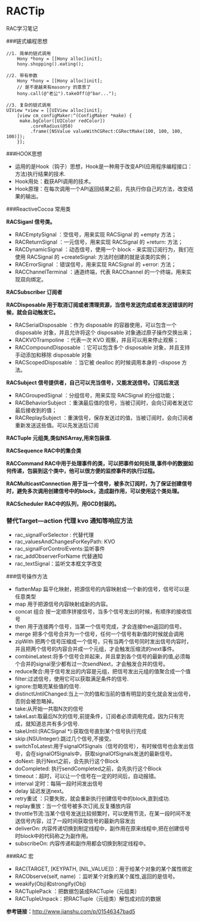 # RACTip
RAC学习笔记

###链式编程思想

```
//1. 简单的链式调用
    Hony *hony = [[Hony alloc]init];
    hony.shopping().eating();
    
//2. 带有参数
    Hony *hony = [[Hony alloc]init];
    // 是不是越来有masonry 的意思了
    hony.call(@"老公").takeOff(@"bar...");

//3. 复杂的链式调用
UIView *view = [[UIView alloc]init];
    [view cm_configMaker:^(ConfigMaker *make) {
     make.bgColor([UIColor redColor])
         .coreRadius(@50)
         .frame([NSValue valueWithCGRect:CGRectMake(100, 100, 100, 100)]);
    }];
```

###HOOK思想

*  运用的是Hook（钩子）思想，Hook是一种用于改变API(应用程序编程接口：方法)执行结果的技术.
*  Hook用处：截获API调用的技术。
*  Hook原理：在每次调用一个API返回结果之前，先执行你自己的方法，改变结果的输出。


###ReactiveCocoa 常用类

**RACSiganl 信号类。**

* RACEmptySignal ：空信号，用来实现  RACSignal 的 +empty 方法；
* RACReturnSignal ：一元信号，用来实现 RACSignal 的 +return: 方法；
* RACDynamicSignal ：动态信号，使用一个 block - 来实现订阅行为，我们在使用 RACSignal 的 +createSignal: 方法时创建的就是该类的实例；
* RACErrorSignal ：错误信号，用来实现 RACSignal 的 +error: 方法；
* RACChannelTerminal ：通道终端，代表 RACChannel 的一个终端，用来实现双向绑定。


**RACSubscriber 订阅者**

**RACDisposable 用于取消订阅或者清理资源，当信号发送完成或者发送错误的时候，就会自动触发它。**

* RACSerialDisposable ：作为 disposable 的容器使用，可以包含一个 disposable 对象，并且允许将这个 disposable 对象通过原子操作交换出来；
* RACKVOTrampoline ：代表一次 KVO 观察，并且可以用来停止观察；
* RACCompoundDisposable ：它可以包含多个 disposable 对象，并且支持手动添加和移除 disposable 对象
* RACScopedDisposable ：当它被 dealloc 的时候调用本身的 -dispose 方法。

**RACSubject 信号提供者，自己可以充当信号，又能发送信号。订阅后发送**

* RACGroupedSignal ：分组信号，用来实现 RACSignal 的分组功能；
* RACBehaviorSubject ：重演最后值的信号，当被订阅时，会向订阅者发送它最后接收到的值；
* RACReplaySubject ：重演信号，保存发送过的值，当被订阅时，会向订阅者重新发送这些值。可以先发送后订阅

**RACTuple 元组类,类似NSArray,用来包装值.**

**RACSequence RAC中的集合类**

**RACCommand RAC中用于处理事件的类，可以把事件如何处理,事件中的数据如何传递，包装到这个类中，他可以很方便的监控事件的执行过程。**

**RACMulticastConnection 用于当一个信号，被多次订阅时，为了保证创建信号时，避免多次调用创建信号中的block，造成副作用，可以使用这个类处理。**

**RACScheduler RAC中的队列，用GCD封装的。**

### 替代Target—action 代理 kvo 通知等响应方法

* rac_signalForSelector : 代替代理
* rac_valuesAndChangesForKeyPath: KVO
* rac_signalForControlEvents:监听事件
* rac_addObserverForName 代替通知
* rac_textSignal：监听文本框文字改变

###信号操作方法

* flattenMap 扁平化映射，把源信号的内容映射成一个新的信号，信号可以是任意类型
*  map 用于把源信号内容映射成新的内容。
* concat 组合 按一定顺序拼接信号，当多个信号发出的时候，有顺序的接收信号
* then 用于连接两个信号，当第一个信号完成，才会连接then返回的信号。
* merge 把多个信号合并为一个信号，任何一个信号有新值的时候就会调用
* zipWith 把两个信号压缩成一个信号，只有当两个信号同时发出信号内容时，并且把两个信号的内容合并成一个元组，才会触发压缩流的next事件。
* combineLatest:将多个信号合并起来，并且拿到各个信号的最新的值,必须每个合并的signal至少都有过一次sendNext，才会触发合并的信号。
* reduce聚合:用于信号发出的内容是元组，把信号发出元组的值聚合成一个值
* filter:过滤信号，使用它可以获取满足条件的信号.
* ignore:忽略完某些值的信号.
* distinctUntilChanged:当上一次的值和当前的值有明显的变化就会发出信号，否则会被忽略掉。
* take:从开始一共取N次的信号
* takeLast:取最后N次的信号,前提条件，订阅者必须调用完成，因为只有完成，就知道总共有多少信号.
* takeUntil:(RACSignal *):获取信号直到某个信号执行完成
* skip:(NSUInteger):跳过几个信号,不接受。
* switchToLatest:用于signalOfSignals（信号的信号），有时候信号也会发出信号，会在signalOfSignals中，获取signalOfSignals发送的最新信号。
* doNext: 执行Next之前，会先执行这个Block
* doCompleted: 执行sendCompleted之前，会先执行这个Block
* timeout：超时，可以让一个信号在一定的时间后，自动报错。
* interval 定时：每隔一段时间发出信号
* delay 延迟发送next。
* retry重试 ：只要失败，就会重新执行创建信号中的block,直到成功.
* replay重放：当一个信号被多次订阅,反复播放内容
* throttle节流:当某个信号发送比较频繁时，可以使用节流，在某一段时间不发送信号内容，过了一段时间获取信号的最新内容发出
*  deliverOn: 内容传递切换到制定线程中，副作用在原来线程中,把在创建信号时block中的代码称之为副作用。
 * subscribeOn: 内容传递和副作用都会切换到制定线程中。


###RAC 宏

* RAC(TARGET, [KEYPATH, [NIL_VALUE]])：用于给某个对象的某个属性绑定
* RACObserve(self, name) ：监听某个对象的某个属性,返回的是信号。
* weakify(Obj)和strongify(Obj)
* RACTuplePack ：把数据包装成RACTuple（元组类）
* RACTupleUnpack：把RACTuple（元组类）解包成对应的数据

**参考链接：**<http://www.jianshu.com/p/01546347bad5>